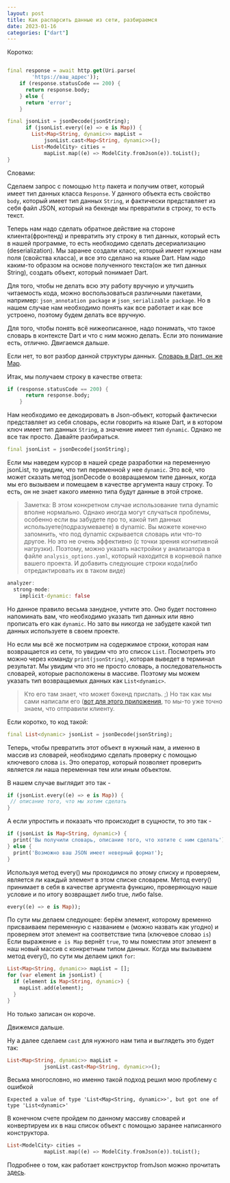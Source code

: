 ```yaml
---
layout: post
title: Как распарсить данные из сети, разбираемся
date: 2023-01-16
categories: ["dart"]
---
```


Коротко: 
``` dart

final response = await http.get(Uri.parse(
        'https://ваш_адрес'));
    if (response.statusCode == 200) {
      return response.body;
    } else {
      return 'error';
    }

final jsonList = jsonDecode(jsonString);
      if (jsonList.every((e) => e is Map)) {
        List<Map<String, dynamic>> mapList =
            jsonList.cast<Map<String, dynamic>>();
        List<ModelCity> cities =
            mapList.map((e) => ModelCity.fromJson(e)).toList();
}
```

Словами:

Сделаем запрос с помощью `http` пакета и получим ответ, который имеет тип данных класса `Response`.
У данного объекта есть свойство `body`, который имеет тип данных `String`, и фактически представляет из себя файл JSON, который на бекенде мы превратили в строку, то есть текст.

Теперь нам надо сделать обратное действие на стороне клиента(фронтенд) и превратить эту строку в тип данных, который есть в нашей программе, то есть необходимо сделать десериализацию (deserialization). Мы заранее создали класс, который имеет нужные нам поля (свойства класса), и все это сделано на языке Dart. 
Нам надо каким-то образом на основе полученного текста(он же тип данных String), создать объект, который понимает Dart. 

Для того, чтобы не делать всю эту работу вручную и улучшить читаемость кода, можно воспользоваться различными пакетами, например: `json_annotation package` и `json_serializable package`.
Но в нашем случае нам необходимо понять как все работает и как все устроено, поэтому будем делать все вручную.

Для того, чтобы понять всё нижеописанное, надо понимать, что такое словарь в контексте Dart и что с ним можно делать. 
Если это понимание есть, отлично. Двигаемся дальше. 

Если нет, то вот разбор данной структуры данных. 
[Словарь в Dart, он же Map](https://makires.github.io/articles/posts/map-in-dart/). 

Итак, мы получаем строку в качестве ответа:

```dart
if (response.statusCode == 200) {
      return response.body;
    }
```

Нам необходимо ее декодировать в Json-объект, который фактически представляет из себя словарь, если говорить на языке Dart, и в котором ключ имеет тип данных `String`, а значение имеет тип `dynamic`.
Однако не все так просто.
Давайте разбираться.

```dart
final jsonList = jsonDecode(jsonString);
```

Если мы наведем курсор  в нашей среде разработки на переменную jsonList, то увидим, что тип переменной у нее `dynamic`. Это всё, что может сказать метод jsonDecode о возвращаемом типе данных, когда мы его вызываем и помещаем в качестве аргумента нашу строку. 
То есть, он не знает какого именно типа будут данные в этой строке.

>Заметка:
В этом конкретном случае использование типа dynamic вполне нормально. Однако иногда могут случаться проблемы,  особенно если вы забудете про то, какой тип данных используете(подразумеваете) в dynamic. Вы можете конечно запомнить, что под dynamic скрывается словарь или что-то другое. Но это не очень эффективно (с точки зрения когнитивной нагрузки).
Поэтому, можно указать настройки у анализатора в файле `analysis_options.yaml`, который находится в корневой папке вашего проекта. И добавить следующие строки кода(либо отредактировать их в таком виде)
```dart
analyzer: 
  strong-mode: 
    implicit-dynamic: false 
```
Но данное правило весьма занудное, учтите это. Оно будет постоянно напоминать вам, что необходимо указать тип данных или явно прописать его как `dynamic`. Но зато вы никогда не забудете какой тип данных используете в своем проекте.

Но если мы всё же посмотрим на содержимое строки, которая нам возвращается из сети, то увидим что это список `List`. Посмотреть это можно через команду `print(jsonString)`, которая выведет в терминал результат. Мы увидим что это не просто словарь, а последовательность словарей, которые расположены в массиве. 
Поэтому мы можем указать тип возвращаемых данных как `List<dynamic>`.

>Кто его там знает, что может бэкенд прислать. ;) Но так как мы сами написали его ([вот для этого приложения](https://whereishappyinrussia.web.app/), то мы-то уже точно знаем, что отправили клиенту. 

Если коротко, то код такой:

```dart
final List<dynamic> jsonList = jsonDecode(jsonString);
```

Теперь, чтобы превратить этот объект в нужный нам, а именно в массив из словарей, необходимо сделать проверку с помощью ключевого слова `is`. Это оператор, который позволяет проверить является ли наша переменная тем или иным объектом.

В нашем случае выглядит это так -

```dart
if (jsonList.every((e) => e is Map)) {
 // описание того, что мы хотим сделать
}
```
А если упростить и показать что происходит в сущности, то это так -

```dart
if (jsonList is Map<String, dynamic>) {
  print('Вы получили словарь, описание того, что хотите с ним сделать');
} else {
  print('Возможно ваш JSON имеет неверный формат');
}
```

Используя метод every() мы проходимся по этому списку и проверяем, является ли каждый элемент в этом списке словарем. Метод every() принимает в себя в качестве аргумента функцию, проверяющую наше условие и по итогу возвращает либо true, либо false.

```dart
every((e) => e is Map));
```

По сути мы делаем следующее: берём элемент, которому временно присваиваем переменную с названием `е` (можно назвать как угодно) и проверяем этот элемент на соответствие типа (ключевое словао `is`)
Если выражение `e is Map` вернёт `true`, то мы поместим этот элемент в наш новый массив с конкретным типом данных. 
Когда мы вызываем метод every(), по сути мы делаем цикл `for`:

```dart
List<Map<String, dynamic>> mapList = [];
for (var element in jsonList) {
  if (element is Map<String, dynamic>) {
    mapList.add(element);
  }
}
```
Но только записан он короче. 

Движемся дальше. 

Ну а далее сделаем `cast` для нужного нам типа и выглядеть это будет так:
```dart
List<Map<String, dynamic>> mapList =
            jsonList.cast<Map<String, dynamic>>();
```
Весьма многословно, но именно такой подход решил мою проблему с ошибкой 

```
Expected a value of type 'List<Map<String, dynamic>>', but got one of type 'List<dynamic>' 
```

В конечном счете пройдем по данному массиву словарей и конвертируем их в наш список объект c помощью заранее написанного конструктора.

```dart
List<ModelCity> cities =
            mapList.map((e) => ModelCity.fromJson(e)).toList();
```            

Подробнее о том, как работает конструктор fromJson можно прочитать [здесь](./another-page.html).

